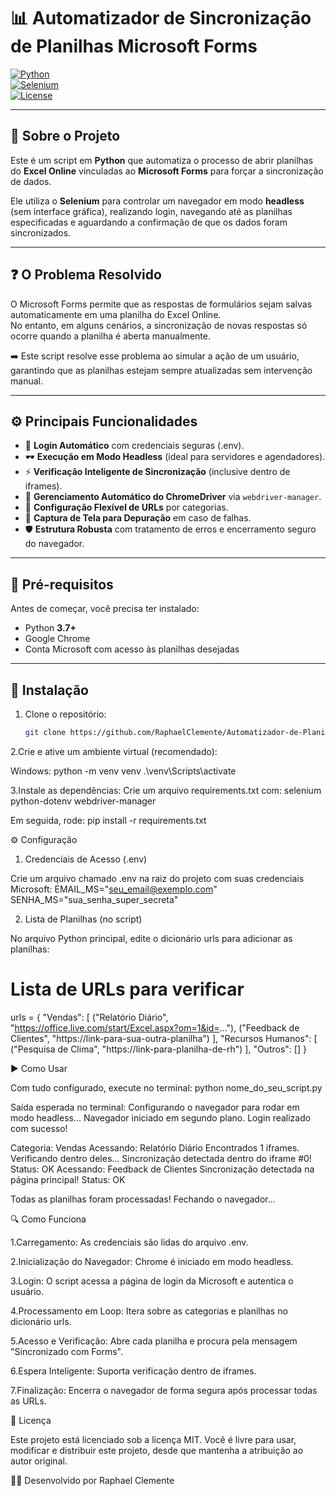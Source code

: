 # 📊 Automatizador de Sincronização de Planilhas Microsoft Forms

[![Python](https://img.shields.io/badge/Python-3.7+-blue.svg)](https://www.python.org/)  
[![Selenium](https://img.shields.io/badge/Selenium-Automation-brightgreen.svg)](https://www.selenium.dev/)  
[![License](https://img.shields.io/badge/License-MIT-yellow.svg)](LICENSE)  

---

## 📌 Sobre o Projeto
Este é um script em **Python** que automatiza o processo de abrir planilhas do **Excel Online** vinculadas ao **Microsoft Forms** para forçar a sincronização de dados.  

Ele utiliza o **Selenium** para controlar um navegador em modo **headless** (sem interface gráfica), realizando login, navegando até as planilhas especificadas e aguardando a confirmação de que os dados foram sincronizados.

---

## ❓ O Problema Resolvido
O Microsoft Forms permite que as respostas de formulários sejam salvas automaticamente em uma planilha do Excel Online.  
No entanto, em alguns cenários, a sincronização de novas respostas só ocorre quando a planilha é aberta manualmente.  

➡️ Este script resolve esse problema ao simular a ação de um usuário, garantindo que as planilhas estejam sempre atualizadas sem intervenção manual.

---

## ⚙️ Principais Funcionalidades
- 🔑 **Login Automático** com credenciais seguras (.env).  
- 🕶️ **Execução em Modo Headless** (ideal para servidores e agendadores).  
- ⚡ **Verificação Inteligente de Sincronização** (inclusive dentro de iframes).  
- 🔄 **Gerenciamento Automático do ChromeDriver** via `webdriver-manager`.  
- 📂 **Configuração Flexível de URLs** por categorias.  
- 📸 **Captura de Tela para Depuração** em caso de falhas.  
- 🛡️ **Estrutura Robusta** com tratamento de erros e encerramento seguro do navegador.  

---

## 🔧 Pré-requisitos
Antes de começar, você precisa ter instalado:  

- Python **3.7+**  
- Google Chrome  
- Conta Microsoft com acesso às planilhas desejadas  

---

## 🚀 Instalação

1. Clone o repositório:
   ```bash
   git clone https://github.com/RaphaelClemente/Automatizador-de-Planilhas-do-Formulario-Microsoft

2.Crie e ative um ambiente virtual (recomendado):

Windows:
python -m venv venv
.\venv\Scripts\activate

3.Instale as dependências:
Crie um arquivo requirements.txt com:
selenium
python-dotenv
webdriver-manager

Em seguida, rode:
pip install -r requirements.txt

⚙️ Configuração
1. Credenciais de Acesso (.env)

Crie um arquivo chamado .env na raiz do projeto com suas credenciais Microsoft:
EMAIL_MS="seu_email@exemplo.com"
SENHA_MS="sua_senha_super_secreta"

2. Lista de Planilhas (no script)

No arquivo Python principal, edite o dicionário urls para adicionar as planilhas:
# Lista de URLs para verificar
urls = {
    "Vendas": [
        ("Relatório Diário", "https://office.live.com/start/Excel.aspx?om=1&id=..."),
        ("Feedback de Clientes", "https://link-para-sua-outra-planilha")
    ],
    "Recursos Humanos": [
        ("Pesquisa de Clima", "https://link-para-planilha-de-rh")
    ],
    "Outros": []
}

▶️ Como Usar

Com tudo configurado, execute no terminal:
python nome_do_seu_script.py

Saída esperada no terminal:
Configurando o navegador para rodar em modo headless...
Navegador iniciado em segundo plano.
Login realizado com sucesso!

Categoria: Vendas
   Acessando: Relatório Diário
    Encontrados 1 iframes. Verificando dentro deles...
    Sincronização detectada dentro do iframe #0!
    Status: OK
   Acessando: Feedback de Clientes
    Sincronização detectada na página principal!
    Status: OK

Todas as planilhas foram processadas!
Fechando o navegador...


🔍 Como Funciona

1.Carregamento: As credenciais são lidas do arquivo .env.

2.Inicialização do Navegador: Chrome é iniciado em modo headless.

3.Login: O script acessa a página de login da Microsoft e autentica o usuário.

4.Processamento em Loop: Itera sobre as categorias e planilhas no dicionário urls.

5.Acesso e Verificação: Abre cada planilha e procura pela mensagem "Sincronizado com Forms".

6.Espera Inteligente: Suporta verificação dentro de iframes.

7.Finalização: Encerra o navegador de forma segura após processar todas as URLs.

📜 Licença

Este projeto está licenciado sob a licença MIT.
Você é livre para usar, modificar e distribuir este projeto, desde que mantenha a atribuição ao autor original.

👨‍💻 Desenvolvido por Raphael Clemente
   
